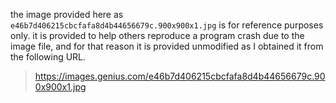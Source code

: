 the image provided here as `e46b7d406215cbcfafa8d4b44656679c.900x900x1.jpg` is for reference purposes only. it is provided to help others reproduce a program crash due to the image file, and for that reason it is provided unmodified as I obtained it from the following URL.

> https://images.genius.com/e46b7d406215cbcfafa8d4b44656679c.900x900x1.jpg
